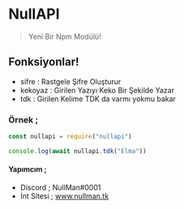 # NullAPI

> Yeni Bir Npm Modülü!
 
## Fonksiyonlar!

- sifre : Rastgele Şifre Oluşturur
- kekoyaz : Girilen Yazıyı Keko Bir Şekilde Yazar
- tdk : Girilen Kelime TDK da varmı yokmu bakar

### Örnek ;
```js
const nullapi = require("nullapi")

console.log(await nullapi.tdk("Elma"))
```

#### Yapımcım ;

- Discord ; NullMan#0001
- İnt Sitesi ; www.nullman.tk

